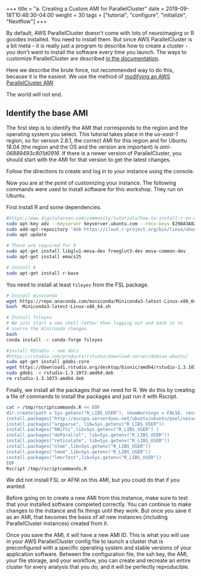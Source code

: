 +++
title = "a. Creating a Custom AMI for ParallelCluster"
date = 2019-09-18T10:46:30-04:00 
weight = 30 
tags = ["tutorial", "configure", "initialize", "Nextflow"]
+++

By default, AWS ParallelCluster doesn't come with lots of neuroimaging
or R goodies installed. You need to install them. But since AWS
ParallelCluster is a bit meta - it is really just a program to
describe how to create a cluster - you don't want to install the
software every time you launch. The ways to customize ParallelCluster are
described [in the
documentation](https://docs.aws.amazon.com/parallelcluster/latest/ug/tutorials_02_ami_customization.html#build-a-custom-aws-parallelcluster-ami).

Here we describe the brute force, not recommended way to do this,
because it is the easiest. We 
use the method of [modifying an AWS ParallelCluster AMI](https://docs.aws.amazon.com/parallelcluster/latest/ug/tutorials_02_ami_customization.html#modify-an-aws-parallelcluster-ami). 

The world will not end.

##  Identify the base AMI
The first step is to identify the AMI that corresponds to the region 
and the operating system you select. This tutorial takes place in the *us-east-1* region, so 
for version 2.8.1, the correct AMI for this region and for Ubuntu 18.04
(the region and the OS and the version are important) is 
*ami-06889493c801d0916*. If there is a newer version of 
ParallelCluster, you should start with the AMI for that version to get the latest 
changes. 

Follow the directions to create and log in to your instance using the console. 

Now you are at the point of customizing your instance. The following
commands were used to install software for this workshop. They run on 
Ubuntu. 

First install R and some dependencies.
```bash
#https://www.digitalocean.com/community/tutorials/how-to-install-r-on-ubuntu-18-04-quickstart
sudo apt-key adv --keyserver keyserver.ubuntu.com --recv-keys E298A3A825C0D65DFD57CBB651716619E084DAB9
sudo add-apt-repository 'deb https://cloud.r-project.org/bin/linux/ubuntu bionic-cran40/'
sudo apt update

# These are required for R
sudo apt-get install libglu1-mesa-dev freeglut3-dev mesa-common-dev
sudo apt-get install emacs25

# Install R
sudo apt-get install r-base
```

You need to install at least `fsleyes` from the FSL package. 
```bash
# Install miniconda
wget https://repo.anaconda.com/miniconda/Miniconda3-latest-Linux-x86_64.sh
bash  Miniconda3-latest-Linux-x86_64.sh 

# Install fsleyes
# We just start a new shell rather than logging out and back in to
# source the miniconda changes.
bash
conda install -c conda-forge fsleyes

#install RStudio - see docs
#https://rstudio.com/products/rstudio/download-server/debian-ubuntu/
sudo apt-get install gdebi-core
wget https://download1.rstudio.org/desktop/bionic/amd64/rstudio-1.3.1073-amd64.deb
sudo gdebi -n rstudio-1.3.1073-amd64.deb
rm rstudio-1.3.1073-amd64.deb
```

Finally, we install all the packages that we need for R. We do this by
creating a file of commands to install the packages and just run it
with Rscript. 

```bash
cat > /tmp/rscriptcommands.R << EOF
dir.create(path = Sys.getenv("R_LIBS_USER"), showWarnings = FALSE, recursive = TRUE)
install.packages("http://ascopa.server4you.net/ubuntu/ubuntu/pool/universe/r/r-cran-rniftilib/r-cran-rniftilib_0.0-35.r79.orig.tar.xz", lib=Sys.getenv("R_LIBS_USER"), repos=NULL)
install.packages("argparse", lib=Sys.getenv("R_LIBS_USER"))
install.packages("RNifti",lib=Sys.getenv("R_LIBS_USER") )
install.packages("doParallel", lib=Sys.getenv("R_LIBS_USER"))
install.packages("reticulate", lib=Sys.getenv("R_LIBS_USER"))
install.packages("nlme",lib=Sys.getenv("R_LIBS_USER"))
install.packages("lme4",lib=Sys.getenv("R_LIBS_USER"))
install.packages("lmerTest",lib=Sys.getenv("R_LIBS_USER"))
EOF
Rscript /tmp/rscriptcommands.R
```
We did not install FSL or AFNI on this AMI, but you could do that if
you wanted.

Before going on to create a new AMI from this instance, make sure to 
test that your installed software completed correctly. You can 
continue to make changes to the instance and fix things until they 
work. But once you save it as an AMI, that becomes the basis of all 
new instances (including ParallelCluster instances) created from it. 

Once you save the AMI, it will have a new AMI ID. This is what you 
will use in your AWS ParallelCluster config file to launch a cluster 
that is preconfigured with a specific operating system and stable 
versions of your application software. Between the configuration file, 
the ssh key, the AMI, your file storage, and your workflow, you can create and 
recreate an entire cluster for every analysis that you do, and it will 
be perfectly reproducible.
